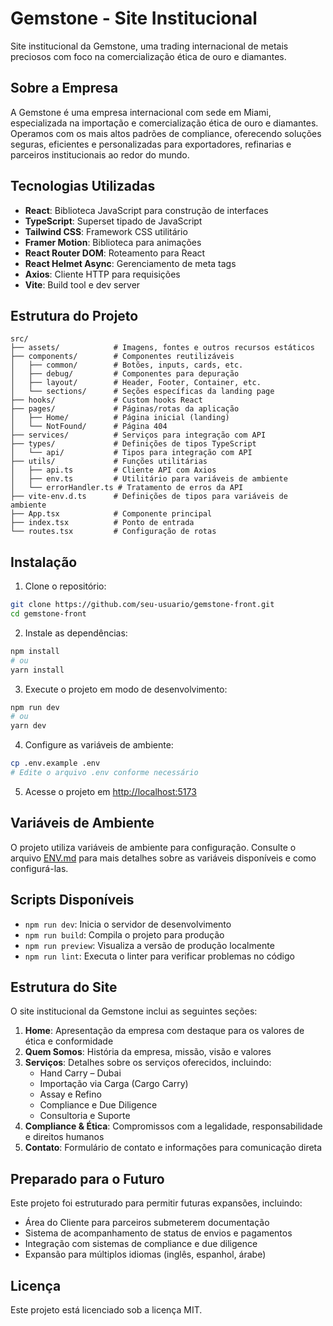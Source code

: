 # Gemstone - Site Institucional

Site institucional da Gemstone, uma trading internacional de metais preciosos com foco na comercialização ética de ouro e diamantes.

## Sobre a Empresa

A Gemstone é uma empresa internacional com sede em Miami, especializada na importação e comercialização ética de ouro e diamantes. Operamos com os mais altos padrões de compliance, oferecendo soluções seguras, eficientes e personalizadas para exportadores, refinarias e parceiros institucionais ao redor do mundo.

## Tecnologias Utilizadas

- **React**: Biblioteca JavaScript para construção de interfaces
- **TypeScript**: Superset tipado de JavaScript
- **Tailwind CSS**: Framework CSS utilitário
- **Framer Motion**: Biblioteca para animações
- **React Router DOM**: Roteamento para React
- **React Helmet Async**: Gerenciamento de meta tags
- **Axios**: Cliente HTTP para requisições
- **Vite**: Build tool e dev server

## Estrutura do Projeto

```
src/
├── assets/            # Imagens, fontes e outros recursos estáticos
├── components/        # Componentes reutilizáveis
│   ├── common/        # Botões, inputs, cards, etc.
│   ├── debug/         # Componentes para depuração
│   ├── layout/        # Header, Footer, Container, etc.
│   └── sections/      # Seções específicas da landing page
├── hooks/             # Custom hooks React
├── pages/             # Páginas/rotas da aplicação
│   ├── Home/          # Página inicial (landing)
│   └── NotFound/      # Página 404
├── services/          # Serviços para integração com API
├── types/             # Definições de tipos TypeScript
│   └── api/           # Tipos para integração com API
├── utils/             # Funções utilitárias
│   ├── api.ts         # Cliente API com Axios
│   ├── env.ts         # Utilitário para variáveis de ambiente
│   └── errorHandler.ts # Tratamento de erros da API
├── vite-env.d.ts      # Definições de tipos para variáveis de ambiente
├── App.tsx            # Componente principal
├── index.tsx          # Ponto de entrada
└── routes.tsx         # Configuração de rotas
```

## Instalação

1. Clone o repositório:
```bash
git clone https://github.com/seu-usuario/gemstone-front.git
cd gemstone-front
```

2. Instale as dependências:
```bash
npm install
# ou
yarn install
```

3. Execute o projeto em modo de desenvolvimento:
```bash
npm run dev
# ou
yarn dev
```

4. Configure as variáveis de ambiente:
```bash
cp .env.example .env
# Edite o arquivo .env conforme necessário
```

5. Acesse o projeto em [http://localhost:5173](http://localhost:5173)

## Variáveis de Ambiente

O projeto utiliza variáveis de ambiente para configuração. Consulte o arquivo [ENV.md](ENV.md) para mais detalhes sobre as variáveis disponíveis e como configurá-las.

## Scripts Disponíveis

- `npm run dev`: Inicia o servidor de desenvolvimento
- `npm run build`: Compila o projeto para produção
- `npm run preview`: Visualiza a versão de produção localmente
- `npm run lint`: Executa o linter para verificar problemas no código

## Estrutura do Site

O site institucional da Gemstone inclui as seguintes seções:

1. **Home**: Apresentação da empresa com destaque para os valores de ética e conformidade
2. **Quem Somos**: História da empresa, missão, visão e valores
3. **Serviços**: Detalhes sobre os serviços oferecidos, incluindo:
   - Hand Carry – Dubai
   - Importação via Carga (Cargo Carry)
   - Assay e Refino
   - Compliance e Due Diligence
   - Consultoria e Suporte
4. **Compliance & Ética**: Compromissos com a legalidade, responsabilidade e direitos humanos
5. **Contato**: Formulário de contato e informações para comunicação direta

## Preparado para o Futuro

Este projeto foi estruturado para permitir futuras expansões, incluindo:

- Área do Cliente para parceiros submeterem documentação
- Sistema de acompanhamento de status de envios e pagamentos
- Integração com sistemas de compliance e due diligence
- Expansão para múltiplos idiomas (inglês, espanhol, árabe)

## Licença

Este projeto está licenciado sob a licença MIT.
